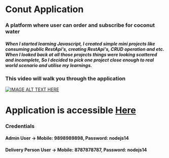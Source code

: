 # Conut Application
### A platform where user can order and subscribe for coconut water

##### When I started learning Javascript, I created simple mini projects like consuming public RestApi's, creating RestApi's, CRUD operation and etc. When I looked back at all those projects things were looking scattered and incomplete, So I decided to pick one project close enough to real world scenario and utilise my learnings.

### This video will walk you through the application

[![IMAGE ALT TEXT HERE](https://lh3.googleusercontent.com/z6Sl4j9zQ88oUKNy0G3PAMiVwy8DzQLh_ygyvBXv0zVNUZ_wQPN_n7EAR2By3dhoUpX7kTpaHjRPni1MHwKpaBJbpNqdEsHZsH4q)](https://www.youtube.com/watch?v=YOUTUBE_VIDEO_ID_HERE)

# Application is accessible [Here](http://pawan-conut.herokuapp.com/)
### Credentials
#### Admin User -> Mobile: 9898989898, Password: nodejs14
#### Delivery Person User -> Mobile: 8787878787, Password: nodejs14

